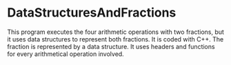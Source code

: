 # DataStructuresAndFractions
This program executes the four arithmetic operations with two fractions, but it uses data structures to represent both fractions.
It is coded with C++.
The fraction is represented by a data structure.
It uses headers and functions for every arithmetical operation involved.

